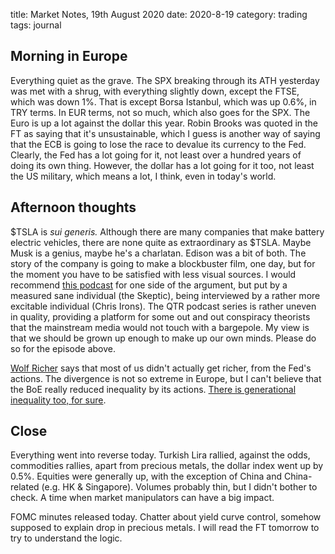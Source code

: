 title: Market Notes, 19th August 2020
date: 2020-8-19
category: trading
tags: journal 

## Morning in Europe

Everything quiet as the grave.
The SPX breaking through its ATH yesterday was met with a shrug, with everything slightly down,
except the FTSE, which was down 1%.
That is except Borsa Istanbul, which was up 0.6%, in TRY terms.
In EUR terms, not so much, which also goes for the SPX.
The Euro is up a lot against the dollar this year. 
Robin Brooks was quoted in the FT as saying that it's unsustainable,
which I guess is another way of saying that the ECB is going to lose the race to devalue its currency to the Fed.
Clearly, the Fed has a lot going for it, not least over a hundred years of doing its own thing. 
However, the dollar has a lot going for it too, not least the US military, 
which means a lot, I think, even in today's world.


## Afternoon thoughts

$TSLA is *sui generis.* 
Although there are many companies that make battery electric vehicles, there are none quite as extraordinary as $TSLA. 
Maybe Musk is a genius, maybe he's a charlatan. 
Edison was a bit of both.
The story of the company is going to make a blockbuster film, one day, but for the moment you have to be satisfied with less visual sources. 
I would recommend [this podcast](https://quoththeraven.podbean.com/e/quoth-the-raven-216-montana-skeptic/) for one side of the argument, but put by a measured sane individual (the Skeptic), being interviewed by a rather more excitable individual (Chris Irons). 
The QTR podcast series is rather uneven in quality, providing a platform for some out and out conspiracy theorists that the mainstream media would not touch with a bargepole. 
My view is that we should be grown up enough to make up our own minds.
Please do so for the episode above.

[Wolf Richer](https://wolfstreet.com/2020/08/19/the-fed-made-sure-the-rich-got-richer-during-the-pandemic-why-thats-bad-for-the-economy/) says that most of us didn't actually get richer, from the Fed's actions. 
The divergence is not so extreme in Europe, but I can't believe that the BoE really reduced inequality by its actions.
[There is generational inequality too, for sure](https://alkhaleejtoday.co/business/5033088/The-road-to-inflation-in-post-COVID-times.html).


## Close 

Everything went into reverse today. 
Turkish Lira rallied, against the odds,
commodities rallies, apart from precious metals,
the dollar index went up by 0.5%.
Equities were generally up, with the exception of China and China-related (e.g. HK & Singapore).
Volumes probably thin, but I didn't bother to check. 
A time when market manipulators can have a big impact.

FOMC minutes released today. Chatter about yield curve control, somehow supposed to explain drop in precious metals. I will read the FT tomorrow to try to understand the logic.


